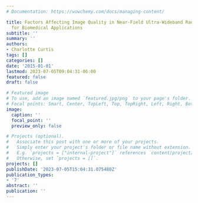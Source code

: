 ```yaml
---
# Documentation: https://wowchemy.com/docs/managing-content/

title: Factors Affecting Image Quality in Near-Field Ultra-Wideband Radar Imaging
  for Biomedical Applications
subtitle: ''
summary: ''
authors:
- Charlotte Curtis
tags: []
categories: []
date: '2015-01-01'
lastmod: 2023-07-05T09:04:31-06:00
featured: false
draft: false

# Featured image
# To use, add an image named `featured.jpg/png` to your page's folder.
# Focal points: Smart, Center, TopLeft, Top, TopRight, Left, Right, BottomLeft, Bottom, BottomRight.
image:
  caption: ''
  focal_point: ''
  preview_only: false

# Projects (optional).
#   Associate this post with one or more of your projects.
#   Simply enter your project's folder or file name without extension.
#   E.g. `projects = ["internal-project"]` references `content/project/deep-learning/index.md`.
#   Otherwise, set `projects = []`.
projects: []
publishDate: '2023-07-05T15:04:31.075480Z'
publication_types:
- '7'
abstract: ''
publication: ''
---
```

